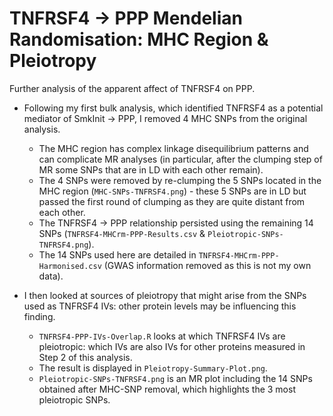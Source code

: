 # TNFRSF4 → PPP Mendelian Randomisation: MHC Region & Pleiotropy
Further analysis of the apparent affect of TNFRSF4 on PPP. 

* Following my first bulk analysis, which identified TNFRSF4 as a potential mediator of SmkInit → PPP, I removed 4 MHC SNPs from the original analysis.
  * The MHC region has complex linkage disequilibrium patterns and can complicate MR analyses (in particular, after the clumping step of MR some SNPs that are in LD with each other remain).
  * The 4 SNPs were removed by re-clumping the 5 SNPs located in the MHC region (`MHC-SNPs-TNFRSF4.png`) - these 5 SNPs are in LD but passed the first round of clumping as they are quite distant from each other.
  * The TNFRSF4 → PPP relationship persisted using the remaining 14 SNPs (`TNFRSF4-MHCrm-PPP-Results.csv` & `Pleiotropic-SNPs-TNFRSF4.png`).
  * The 14 SNPs used here are detailed in `TNFRSF4-MHCrm-PPP-Harmonised.csv` (GWAS information removed as this is not my own data).

* I then looked at sources of pleiotropy that might arise from the SNPs used as TNFRSF4 IVs: other protein levels may be influencing this finding.
  * `TNFRSF4-PPP-IVs-Overlap.R` looks at which TNFRSF4 IVs are pleiotropic: which IVs are also IVs for other proteins measured in Step 2 of this analysis.
  * The result is displayed in `Pleiotropy-Summary-Plot.png`.
  * `Pleiotropic-SNPs-TNFRSF4.png` is an MR plot including the 14 SNPs obtained after MHC-SNP removal, which highlights the 3 most pleiotropic SNPs.
